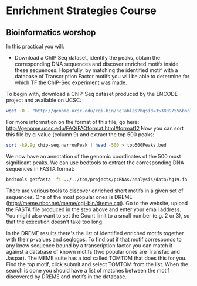 Enrichment Strategies Course
============================
Bioinformatics worshop
----------------------------

In this practical you will:
- Download a ChIP Seq dataset, identify the peaks, obtain the corresponding DNA sequences and discover enriched motifs inside these sequences. Hopefully, by matching the identified motif with a database of Transcription Factor motifs you will be able to determine for which TF the ChIP-Seq experiment was made.

To begin with, download a ChIP-Seq dataset produced by the ENCODE project and available on UCSC:

```bash
wget -O - "http://genome.ucsc.edu/cgi-bin/hgTables?hgsid=353809755&boolshad.hgta_printCustomTrackHeaders=0&hgta_ctName=tb_wgEncodeSydhTfbsK562CmycStdPk&hg    ta_ctDesc=table+browser+query+on+wgEncodeSydhTfbsK562CmycStdPk&hgta_ctVis=pack&hgta_ctUrl=&fbQual=whole&fbUpBases=200&fbDownBases=200&hgta_doGetBed=get+BE    D" > chip-seq.narrowPeak
```
For more information on the format of this file, go here: http://genome.ucsc.edu/FAQ/FAQformat.html#format12
Now you can sort this file by q-value (column 9) and extract the top 500 peaks:

```bash
sort -k9,9g chip-seq.narrowPeak | head -500 > top500Peaks.bed
```

We now have an annotation of the genomic coordinates of the 500 most significant peaks. We can use bedtools to extract the corresponding DNA sequences in FASTA format:

```bash
bedtools getfasta -fi ../../tom/projects/pcRNAs/analysis/data/hg19.fa -bed top500Peaks.bed -fo top500Peaks.fa
```

There are various tools to discover enriched short motifs in a given set of sequences. One of the most popular ones is DREME (http://meme.nbcr.net/meme/cgi-bin/dreme.cgi). Go to the website, upload the FASTA file produced in the step above and enter your email address. You might also want to set the Count limit to a small number (e.g. 2 or 3), so that the execution doesn't take too long.

In the DREME results there's the list of identified enriched motifs together with their p-values and seqlogos. To find out if that motif corresponds to any know sequence bound by a transcription factor you can match it against a database of known motifs (two popular ones are Transfac and Jaspar). The MEME suite has a tool called TOMTOM that does this for you. Find the top motif, click submit and select TOMTOM from the list. When the search is done you should have a list of matches between the motif discovered by DREME and motifs in the database.

 

